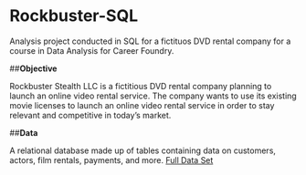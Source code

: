 # Rockbuster-SQL
Analysis project conducted in SQL for a fictituos DVD rental company for a course in Data Analysis for Career Foundry.

##**Objective**

Rockbuster Stealth LLC is a fictitious DVD rental company planning to launch an online video rental service.  The company wants to use its existing movie licenses to launch an online video rental service in order to stay relevant and competitive in today’s market.

##**Data**

A relational database made up of tables containing data on customers, actors, film rentals, payments, and more.  [Full Data Set](http://www.postgresqltutorial.com/wp-content/uploads/2019/05/dvdrental.zip)

